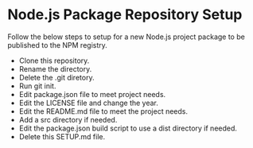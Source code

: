 # Node.js Package Repository Setup

Follow the below steps to setup for a new Node.js project package to be published to the NPM registry.

* Clone this repository.
* Rename the directory.
* Delete the .git diretory.
* Run git init.
* Edit package.json file to meet project needs.
* Edit the LICENSE file and change the year.
* Edit the README.md file to meet the project needs.
* Add a src directory if needed.
* Edit the package.json build script to use a dist directory if needed.
* Delete this SETUP.md file.